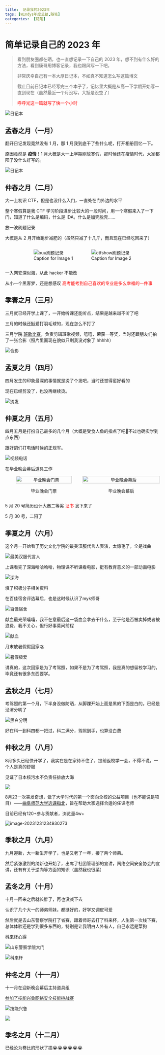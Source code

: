 ```yaml
---
title:  记录我的2023年
tags: [W1ndys年度总结,随笔]
categories:  [随笔]
---
```


# 简单记录自己的 2023 年

> 看到朋友圈都在晒，也一直想记录一下自己的 2023 年，想不到有什么好的方法，看到康哥用博客记录，我也跟风写一下吧。
>
> 非常庆幸自己有一本大厚日记本，不如真不知道怎么写这篇博文
>
> 截止目前日记本已经写完三个本子了，记忆里大概是从高一下学期开始写一直到现在（虽然最近一个月没写，大抵是没空了）
>
> <span style="color:#FF0000;">呼呼光这一篇就写了快一个小时</span>

![日记本](/img/my2023/日记本.jpg)

## 孟春之月（一月）

翻开日记发现竟然没有 1 月，那 1 月我到底干了些什么呢，打开相册回忆一下。

原因竟然是 **疫情**！1 月大概是大一上学期刚放寒假，那时候还在疫情时代，大家都阳了没什么好写的。

![日记本](/img/my2023/回家.jpg)

## 仲春之月（二月）

大一上初识 CTF，但是也没什么入门，一直处在门外边的水平

整个寒假算是我 CTF 学习阶段进步比较大的一段时间，用一个寒假来入了一下门，知道了什么是编码，什么是 IDA，什么是加壳脱壳……

放一波刷题记录

大概是从 2 月开始跑步减肥的（虽然只减了十几斤，而且现在已经吃回来了）

<div style="display: flex; justify-content: center;">
    <figure style="margin-right: 20px;">
        <img src="/img/my2023/编码.png" alt="buu刷题记录" style="max-width: 100%;">
        <figcaption> Caption for Image 1 </figcaption>
    </figure>
    <figure>
        <img src="/img/my2023/ctfshow刷题.png" alt="ctfshow刷题记录" style="max-width: 100%;">
        <figcaption> Caption for Image 2 </figcaption>
    </figure>
</div>

一入网安深似海，从此 hacker 不能改

从小一个黑客梦，还是想感叹 <span style="color:#FF0000;"> 高考能考到自己喜欢的专业是多么幸福的一件事 </span>

## 季春之月（三月）

三月就已经开学上课了，一开始听课还能听点，结果是越来越不听了吧

三月的时候还挺爱打羽毛球的，现在怎么不打了

三月学院 [班歌比赛](https://mp.weixin.qq.com/s/nuZqsShR668drH-b8POC-w)，负责剪辑班歌视频，嘻嘻，荣获一等奖，当时还跟朋友们拍了一张合影（照片里面现在貌似只剩我没对象了 hhhhh）

![合影](/img/my2023/合影.jpg)

## 孟夏之月（四月）

四月发生的印象最深的事情就是烫了个发吧，当时还觉得蛮好看的

现在已经剪没了，也没再继续烫。

![烫发](/img/my2023/烫发.jpg)

## 仲夏之月（五月）

四月五月是打扮自己最多的几个月（大概是受食人鱼的指点了吧🤔不过也确实学到点东西）

跟好鸽们打电话时候的正规军。

![视频电话](/img/my2023/gwl视频电话.jpg)

在毕业晚会幕后道具工作

<div style="display: flex; align-items: flex-start;">
    <div style="flex: 1; text-align: center;">
        <img src="/img/my2023/毕业晚会门票.jpg" alt="毕业晚会门票" style="width: 85%; vertical-align: top;">
        <p style="text-align: center;"> 毕业晚会门票 </p>
    </div>
    <div style="flex: 1; text-align: center;">
        <img src="/img/my2023/毕业晚会幕后.jpg" alt="毕业晚会幕后" style="width: 100%; vertical-align: bottom;">
        <p style="text-align: center;"> 毕业晚会幕后 </p>
    </div>
</div>

5 月 20 号简历设计大赛二等奖 <span style="color:#FF0000;"> 证书 </span> 发下来了

5 月 30 号，二阳了

## 季夏之月（六月）

这个月一开始看了历史文化学院的最美汉服代言人表演，太惊艳了，全是戏曲

![最美汉服代言人](/img/my2023/汉服代言人.jpg)

上课看完了深海哈哈哈哈，物理课不听课看电影，挺有教育意义的一部动画电影

![深海](/img/my2023/深海.jpg)

填了积极分子相关资料

在百佳宿舍评选幕后，也是这时候认识了myk师哥

![百佳宿舍](/img/my2023/百佳宿舍.jpg)

献血最光荣嘻嘻，我不在意最后这一袋血会拿去干什么，至于他是否被卖掉或者被浪费，我不关心，但行好事莫问前程

![献血](/img/my2023/献血.jpg)

月末放暑假假回家咯

![暑假极爱](/img/my2023/暑假放假.jpg)

讲真的，这次回家是为了考驾照，如果不是为了考驾照，我是真的想留校学习的，毕竟还有很多东西要学。

## 孟秋之月（七月）

考驾照的第一个月，下半身没做防晒，从脚踝开始上面是黑的下面是白的，已经是泾渭分明了

![黑白分明](/img/my2023/腿子.jpg)

好在科一到科四都一把过，科二满分，驾照到手，也算没白费

## 仲秋之月（八月）

8月多久已经快开学了，我实在是在家待不住了，提前返校学一会，不得不说，一个人是真的舒服

见证了日本核污水不负责任排放大海

![](/img/my2023/曲阜汽车站.jpg)

8月23一次突发奇想，做了大学时代的第一个面向全校的公益项目（也不能说是项目）——[曲阜师范大学选课指北](https://w1ndys.top/2023/09/01/QFNU_Course_Selection_Guide_North/#/)，旨在帮助大家选择合适的任课老师

目前已经有120+参与贡献者，浏览量4w+

![image-20231231234930273](/img/my2023/选课指北.png)

## 季秋之月（九月）

九月迎新，大一新生开学了，也是又老了一年，接了两个师弟。

然后紧张激烈的纳新也开始了，出席了社团管理部的宣讲，网络空间安全协会的宣讲，还有有关于逆向等方面的知识（虽然我也很菜）

## 孟冬之月（十月）

十月一回来之后就长胖了，再也没减下去

认识了几个大一的师弟师妹，都挺好的，好学又调皮可爱

然后就是去山东警察学院打了省赛，跟着师哥去打了科来杯，人生第一次线下赛，总体体验还是学到很多东西的，特别是让我明白人外有人，自己永远是菜狗

[科来杯心得](https://w1ndys.top/2023/10/29/CTF_think_kelai_10/#/)

![山东警察学院大门](https://w1ndys.top/img/%E7%A7%91%E6%9D%A5%E6%9D%AF10/%E5%B1%B1%E4%B8%9C%E8%AD%A6%E5%AF%9F%E5%AD%A6%E9%99%A2.jpg)

![科来杯](/img/my2023/科来杯.jpg)

## 仲冬之月（十一月）

十一月在迎新晚会幕后主持道具组

[参加了技能兴鲁网络安全技能挑战赛](https://w1ndys.top/2023/11/30/CTF_think_jnxl2023/#/)

![技能兴鲁](/img/my2023/技能兴鲁.jpg)

![](https://w1ndys.top/img/jnxl2023/1701356901716.jpg)

## 季冬之月（十二月）

已经沦为卷比的形状了捏😭😭😭😭😭😭